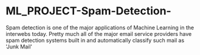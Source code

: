 # ML_PROJECT-Spam-Detection-
Spam detection is one of the major applications of Machine Learning in the interwebs today. Pretty much all of the major email service providers have spam detection systems built in and automatically classify such mail as 'Junk Mail'
